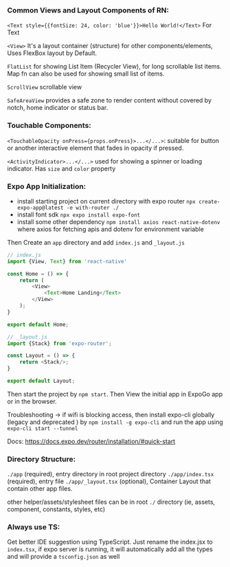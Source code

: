 ### Common Views and Layout Components of RN:
`<Text style={{fontSize: 24, color: 'blue'}}>Hello World!</Text>` For Text

`<View>` It's a layout container (structure) for other components/elements, Uses FlexBox layout by Default.

`FlatList` for showing List Item (Recycler View), for long scrollable list items. Map fn can also be used for showing small list of items.

`ScrollView` scrollable view

`SafeAreaView` provides a safe zone to render content without covered by notch, home indicator or status bar.

### Touchable Components:
`<TouchableOpacity onPress={props.onPress}>...</...>`: suitable for button or another interactive element that fades in opacity if pressed.

`<ActivityIndicator>...</...>` used for showing a spinner or loading indicator. Has `size` and `color` property

### Expo App Initialization:
- install starting project on current directory with expo router ``npx create-expo-app@latest -e with-router ./``
- install font sdk `npx expo install expo-font`
- install some other dependency `npm install axios react-native-dotenv` where axios for fetching apis and dotenv for environment variable

Then Create an `app` directory and add `index.js` and `_layout.js`
```js
// index.js
import {View, Text} from 'react-native'

const Home = () => {
    return (
        <View>
            <Text>Home Landing</Text>
        </View>
    );
}

export default Home;

// _layout.js
import {Stack} from 'expo-router';

const Layout = () => {
    return <Stack/>;
}

export default Layout;
```

Then start the project by `npm start`. Then View the initial app in ExpoGo app or in the browser.

Troubleshooting -> if wifi is blocking access, then install expo-cli globally (legacy and deprecated ) by `npm install -g expo-cli` and run the app using `expo-cli start --tunnel`

Docs: https://docs.expo.dev/router/installation/#quick-start

### Directory Structure:
`./app` (required), entry directory in root project directory
`./app/index.tsx` (required), entry file
`./app/_layout.tsx` (optional), Container Layout that contain other app files.

other helper/assets/stylesheet files can be in root `./` directory (ie, assets, component, constants, styles, etc)

### Always use TS:
Get better IDE suggestion using TypeScript. Just rename the index.jsx to `index.tsx`, if expo server is running, it will automatically add all the types and will provide a `tsconfig.json` as well